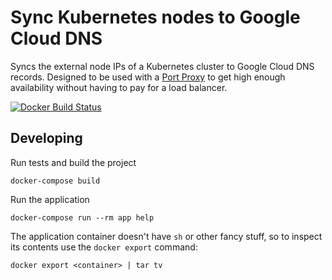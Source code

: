 
# Sync Kubernetes nodes to Google Cloud DNS

Syncs the external node IPs of a Kubernetes cluster to Google Cloud DNS records. 
Designed to be used with a [Port Proxy](https://git.k8s.io/contrib/for-demos/proxy-to-service)
to get high enough availability without having to pay for a load balancer.  

[![Docker Build Status](https://img.shields.io/docker/build/luontola/sync-k8s-nodes-to-gcp-dns.svg)](https://hub.docker.com/r/luontola/sync-k8s-nodes-to-gcp-dns/)


## Developing

Run tests and build the project

    docker-compose build

Run the application

    docker-compose run --rm app help

The application container doesn't have `sh` or other fancy stuff,
so to inspect its contents use the `docker export` command:

    docker export <container> | tar tv
